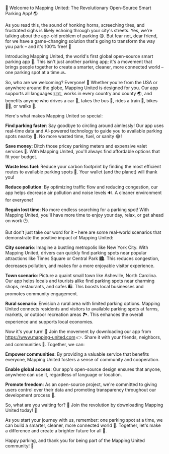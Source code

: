 🚀 Welcome to Mapping United: The Revolutionary Open-Source Smart Parking App! 🌎

As you read this, the sound of honking horns, screeching tires, and frustrated sighs is likely echoing through your city's streets. Yes, we're talking about the age-old problem of parking 😩. But fear not, dear friend, for we have a game-changing solution that's going to transform the way you park – and it's 100% free! 💸

Introducing Mapping United, the world's first global open-source smart parking app 🌟. This isn't just another parking app; it's a movement that brings people together to create a smarter, cleaner, more connected world – one parking spot at a time 🔜.

So, who are we welcoming? Everyone! 👋 Whether you're from the USA or anywhere around the globe, Mapping United is designed for you. Our app supports all languages 🇺🇸, works in every country and county 🌏, and benefits anyone who drives a car 💨, takes the bus 🚌, rides a train 🚂, bikes 🚴‍♂️, or walks 👣.

Here's what makes Mapping United so special:

**Find parking faster**: Say goodbye to circling around aimlessly! Our app uses real-time data and AI-powered technology to guide you to available parking spots nearby 📍. No more wasted time, fuel, or sanity 😂!

**Save money**: Ditch those pricey parking meters and expensive valet services 💸. With Mapping United, you'll always find affordable options that fit your budget.

**Waste less fuel**: Reduce your carbon footprint by finding the most efficient routes to available parking spots 🚗. Your wallet (and the planet) will thank you!

**Reduce pollution**: By optimizing traffic flow and reducing congestion, our app helps decrease air pollution and noise levels 🔊. A cleaner environment for everyone!

**Regain lost time**: No more endless searching for a parking spot! With Mapping United, you'll have more time to enjoy your day, relax, or get ahead on work 🕒.

But don't just take our word for it – here are some real-world scenarios that demonstrate the positive impact of Mapping United:

**City scenario**: Imagine a bustling metropolis like New York City. With Mapping United, drivers can quickly find parking spots near popular attractions like Times Square or Central Park 🏙️. This reduces congestion, decreases pollution, and makes for a more enjoyable visitor experience.

**Town scenario**: Picture a quaint small town like Asheville, North Carolina. Our app helps locals and tourists alike find parking spots near charming shops, restaurants, and cafes 🛍️. This boosts local businesses and promotes community engagement.

**Rural scenario**: Envision a rural area with limited parking options. Mapping United connects residents and visitors to available parking spots at farms, markets, or outdoor recreation areas 🏞️. This enhances the overall experience and supports local economies.

Now it's your turn! 💪 Join the movement by downloading our app from https://www.mapping-united.com 👉. Share it with your friends, neighbors, and communities 🤩. Together, we can:

**Empower communities**: By providing a valuable service that benefits everyone, Mapping United fosters a sense of community and cooperation.

**Enable global access**: Our app's open-source design ensures that anyone, anywhere can use it, regardless of language or location.

**Promote freedom**: As an open-source project, we're committed to giving users control over their data and promoting transparency throughout our development process 🌟.

So, what are you waiting for? 👀 Join the revolution by downloading Mapping United today! 🎉

As you start your journey with us, remember: one parking spot at a time, we can build a smarter, cleaner, more connected world 🌈. Together, let's make a difference and create a brighter future for all 🌟.

Happy parking, and thank you for being part of the Mapping United community! 👫